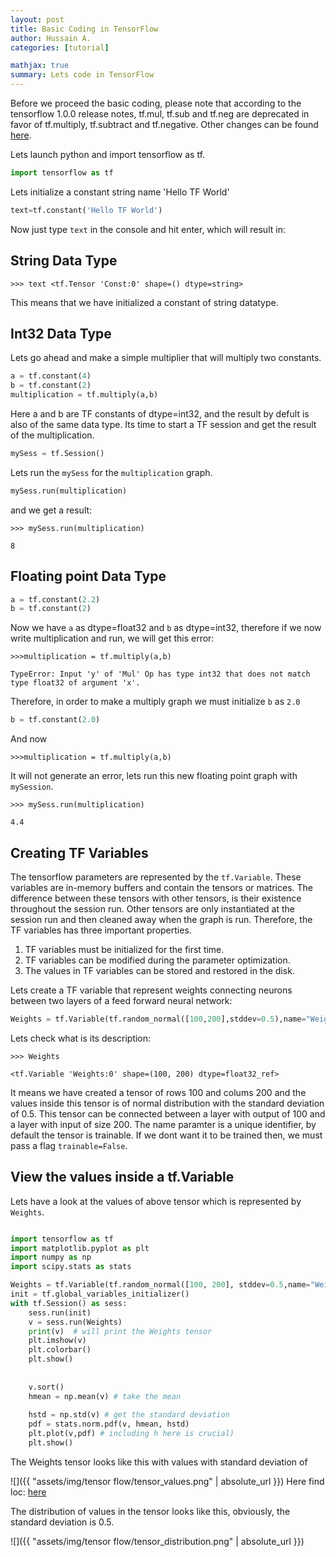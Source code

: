 ```yaml
---
layout: post
title: Basic Coding in TensorFlow
author: Hussain A.
categories: [tutorial]

mathjax: true
summary: Lets code in TensorFlow
---
```


Before we proceed the basic coding, please note that according to the tensorflow 1.0.0 release notes,
tf.mul, tf.sub and tf.neg are deprecated in favor of tf.multiply, tf.subtract and tf.negative. Other changes
can be found [here](https://github.com/tensorflow/tensorflow/blob/master/RELEASE.md#breaking-changes-to-the-api).

Lets launch python and import tensorflow as tf.

```python 
import tensorflow as tf
```
Lets initialize a constant string name 'Hello TF World'

```python
text=tf.constant('Hello TF World')
```
Now just type `text` in the console and hit enter, which will result in:

## String Data Type

`>>> text
<tf.Tensor 'Const:0' shape=() dtype=string>`

This means that we have initialized a constant of string datatype.

## Int32 Data Type

Lets go ahead and make a simple multiplier that will multiply two constants.

```python
a = tf.constant(4)
b = tf.constant(2)
multiplication = tf.multiply(a,b)
```

Here a and b are TF constants of dtype=int32, and the result by defult is also of the same data type. Its time to start a
TF session and get the result of the multiplication. 

```python
mySess = tf.Session()
```
Lets run the `mySess` for the `multiplication` graph.

```python
mySess.run(multiplication)
```
and we get a result: 

`>>> mySess.run(multiplication)`

`8`

## Floating point Data Type

```python
a = tf.constant(2.2)
b = tf.constant(2)
```
Now we have `a` as  dtype=float32 and `b` as dtype=int32, therefore if we now write multiplication and run, we will get this error:

`>>>multiplication = tf.multiply(a,b)`

`TypeError: Input 'y' of 'Mul' Op has type int32 that does not match type float32 of argument 'x'.`

Therefore, in order to make a multiply graph we must initialize `b` as `2.0`

```python
b = tf.constant(2.0)
```
And now 

`>>>multiplication = tf.multiply(a,b)`

It will not generate an error, lets run this new floating point graph with `mySession`.

`>>> mySess.run(multiplication)`

`4.4`

## Creating TF Variables

The tensorflow parameters are represented by the `tf.Variable`. These
variables are in-memory buffers and contain the tensors or matrices.
The difference between these tensors with other tensors, is their existence
throughout the session run. Other tensors are only instantiated at the 
session run and then cleaned away when the graph is run. Therefore, the 
TF variables has three important properties.

1) TF variables must be initialized for the first time.
2) TF variables can be modified during the parameter optimization.
3) The values in TF variables can be stored and restored in the disk.

Lets create a TF variable that represent weights connecting neurons between two layers of a feed forward neural network:

```python
Weights = tf.Variable(tf.random_normal([100,200],stddev=0.5),name="Weights")
```
Lets check what is its description:

`>>> Weights`

`<tf.Variable 'Weights:0' shape=(100, 200) dtype=float32_ref>`

It means we have created a tensor of rows 100 and colums 200 and the values inside
this tensor is of normal distribution with the standard deviation of 0.5. This tensor
can be connected between a layer with output of 100 and a layer with input of size
200. The name paramter is a unique identifier, by default the tensor is trainable. If we 
dont want it to be trained then, we must pass a flag `trainable=False`.

## View the values inside a tf.Variable 

Lets have a look at the values of above tensor which is represented by `Weights`.

```python

import tensorflow as tf
import matplotlib.pyplot as plt
import numpy as np
import scipy.stats as stats

Weights = tf.Variable(tf.random_normal([100, 200], stddev=0.5,name="Weights"))
init = tf.global_variables_initializer()
with tf.Session() as sess:
	sess.run(init)
	v = sess.run(Weights)
	print(v)  # will print the Weights tensor
	plt.imshow(v)
	plt.colorbar()
	plt.show()
	
	
	v.sort()
	hmean = np.mean(v) # take the mean
	
	hstd = np.std(v) # get the standard deviation
	pdf = stats.norm.pdf(v, hmean, hstd)
	plt.plot(v,pdf) # including h here is crucial)
	plt.show()
```
The Weights tensor looks like this with values with standard deviation of 

![]({{ "assets/img/tensor flow/tensor_values.png" | absolute_url }})
Here find loc: [here](assets/img/map2.html)

The distribution of values in the tensor looks like this, obviously, the standard
deviation is 0.5.

![]({{ "assets/img/tensor flow/tensor_distribution.png" | absolute_url }})













